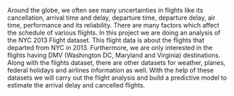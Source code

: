 Around the globe, we often see many uncertainties in flights like its cancellation, arrival time and delay, departure time, departure delay, air time, performance and its reliability. 
There are many factors which affect the schedule of various flights. In this project we are doing an analysis of the NYC 2013 Flight dataset. 
This flight data is about the flights that departed from NYC in 2013. Furthermore, we are only interested in the flights having DMV (Washington DC, Maryland and Virginia) destinations. 
Along with the flights dataset, there are other datasets for weather, planes, federal holidays and airlines information as well. 
With the help of these datasets we will carry out the flight analysis and build a predictive model to estimate the arrival delay and cancelled flights.
